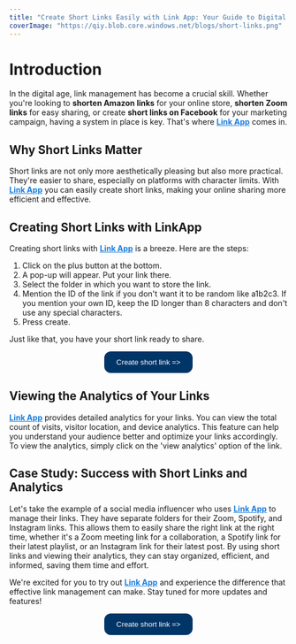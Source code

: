 ```yaml
---
title: "Create Short Links Easily with Link App: Your Guide to Digital Efficiency"
coverImage: "https://qiy.blob.core.windows.net/blogs/short-links.png"
---
```


# Introduction

In the digital age, link management has become a crucial skill. Whether you're looking to **shorten Amazon links** for your online store, **shorten Zoom links** for easy sharing, or create **short links on Facebook** for your marketing campaign, having a system in place is key. That's where <a href="https://www.linkapp.one" style="color: #1a7ddb;">**Link App**</a> comes in.

## Why Short Links Matter

Short links are not only more aesthetically pleasing but also more practical. They're easier to share, especially on platforms with character limits. With <a href="https://www.linkapp.one" style="color: #1a7ddb;">**Link App**</a> you can easily create short links, making your online sharing more efficient and effective.

## Creating Short Links with LinkApp

Creating short links with <a href="https://www.linkapp.one" style="color: #1a7ddb;">**Link App**</a> is a breeze. Here are the steps:

1. Click on the plus button at the bottom.
2. A pop-up will appear. Put your link there.
3. Select the folder in which you want to store the link.
4. Mention the ID of the link if you don't want it to be random like a1b2c3. If you mention your own ID, keep the ID longer than 8 characters and don't use any special characters.
5. Press create.

Just like that, you have your short link ready to share.

<p style="text-align: center;">
    <a href="https://www.linkapp.one" style="text-decoration: none;">
        <button style="background-color: #003567; color: white; border-radius: 12px; border: 2px solid #003567; padding: 10px 20px; margin: 0;">Create short link =>
        </button>
    </a>
</p>

## Viewing the Analytics of Your Links

<a href="https://www.linkapp.one" style="color: #1a7ddb;">**Link App**</a> provides detailed analytics for your links. You can view the total count of visits, visitor location, and device analytics. This feature can help you understand your audience better and optimize your links accordingly. To view the analytics, simply click on the 'view analytics' option of the link.

## Case Study: Success with Short Links and Analytics

Let's take the example of a social media influencer who uses <a href="https://www.linkapp.one" style="color: #1a7ddb;">**Link App**</a> to manage their links. They have separate folders for their Zoom, Spotify, and Instagram links. This allows them to easily share the right link at the right time, whether it's a Zoom meeting link for a collaboration, a Spotify link for their latest playlist, or an Instagram link for their latest post. By using short links and viewing their analytics, they can stay organized, efficient, and informed, saving them time and effort.

We're excited for you to try out <a href="https://www.linkapp.one" style="color: #1a7ddb;">**Link App**</a> and experience the difference that effective link management can make. Stay tuned for more updates and features!

<p style="text-align: center;">
    <a href="https://www.linkapp.one" style="text-decoration: none;">
        <button style="background-color: #003567; color: white; border-radius: 12px; border: 2px solid #003567; padding: 10px 20px; margin: 0;">Create short link =>
        </button>
    </a>
</p>
